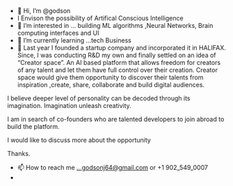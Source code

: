 - 👋 Hi, I’m @godson
- I Envison the possibility of Artifical Conscious Intelligence 
- 👀 I’m interested in ... building ML algorithms ,Neural Networks,  Brain computing interfaces and UI 
- 🌱 I’m currently learning ...tech Business
- 💞️ Last year I founded a startup company and incorporated it in HALIFAX. Since, I was conducting R&D my own and finally settled on an idea of “Creator space”. An AI based platform  that allows freedom for creators of any talent and let them have full control over their creation. Creator space would give them opportunity to discover their talents from inspiration ,create, share, collaborate and build digital audiences.

I believe deeper level of personality can be decoded through its imagination. Imagination unleash creativity.

I am in search of co-founders who are talented developers to join abroad to build the platform.

I would like to discuss more about the opportunity

Thanks.
- 📫 How to reach me ...godsonj64@gmail.com or +1 902_549_0007
-

<!---
godsonj64/godsonj64 is a ✨ special ✨ repository because its `README.md` (this file) appears on your GitHub profile.
You can click the Preview link to take a look at your changes.
--->
